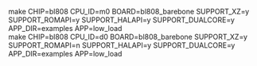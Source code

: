 
make CHIP=bl808 CPU_ID=m0 BOARD=bl808_barebone SUPPORT_XZ=y SUPPORT_ROMAPI=y SUPPORT_HALAPI=y SUPPORT_DUALCORE=y APP_DIR=examples APP=low_load  
make CHIP=bl808 CPU_ID=d0 BOARD=bl808_barebone SUPPORT_XZ=y SUPPORT_ROMAPI=n SUPPORT_HALAPI=y SUPPORT_DUALCORE=y APP_DIR=examples APP=low_load

